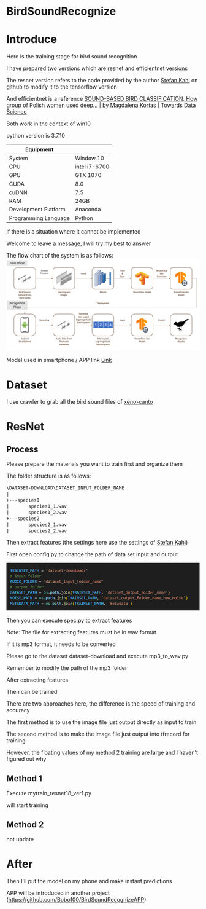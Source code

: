 # BirdSoundRecognize
# Introduce

Here is the training stage for bird sound recognition

I have prepared two versions which are resnet and efficientnet versions

The resnet version refers to the code provided by the author [Stefan Kahl](https://github.com/kahst/BirdCLEF-Baseline) on github to modify it to the tensorflow version

And efficientnet is a reference [SOUND-BASED BIRD CLASSIFICATION. How group of Polish women used deep… | by Magdalena Kortas | Towards Data Science](https://towardsdatascience.com/sound-based-bird-classification-965d0ecacb2b)

Both work in the context of win10

python version is 3.7.10

| Equipment             |           |
|-----------------------|-----------|
| System                | Window 10 |
| CPU                   | intel i7-6700   |
| GPU                   | GTX 1070  |
| CUDA                  | 8.0       |
| cuDNN                 | 7.5       |
| RAM                   | 24GB      |
| Development Platform  | Anaconda  |
| Programming Language  | Python    |



If there is a situation where it cannot be implemented

Welcome to leave a message, I will try my best to answer

The flow chart of the system is as follows:
![alt text](image/model%20flow%20chart.png "dataset_path")

Model used in smartphone / APP link [Link](https://github.com/Bobo100/BirdSoundRecognizeAPP)

# Dataset

I use crawler to grab all the bird sound files of [xeno-canto](https://xeno-canto.org/)

# ResNet

## Process

Please prepare the materials you want to train first and organize them

The folder structure is as follows:

```livescript
\DATASET-DOWNLOAD\DATASET_INPUT_FOLDER_NAME
|
+---species1
|       species1_1.wav
|       species1_2.wav     
+---species2
|       species2_1.wav
|       species2_2.wav
```


Then extract features (the settings here use the settings of [Stefan Kahl](https://github.com/kahst/BirdCLEF-Baseline))

First open config.py to change the path of data set input and output

![alt text](image/config%20folder%20path.PNG "dataset_path")

Then you can execute spec.py to extract features

Note: The file for extracting features must be in wav format

If it is mp3 format, it needs to be converted

Please go to the dataset dataset-download and execute mp3_to_wav.py

Remember to modify the path of the mp3 folder

After extracting features

Then can be trained

There are two approaches here, the difference is the speed of training and accuracy

The first method is to use the image file just output directly as input to train

The second method is to make the image file just output into tfrecord for training

However, the floating values of my method 2 training are large and I haven't figured out why


## Method 1
Execute mytrain_resnet18_ver1.py

will start training

## Method 2

not update

# After

Then I'll put the model on my phone and make instant predictions

APP will be introduced in another project
(https://github.com/Bobo100/BirdSoundRecognizeAPP)